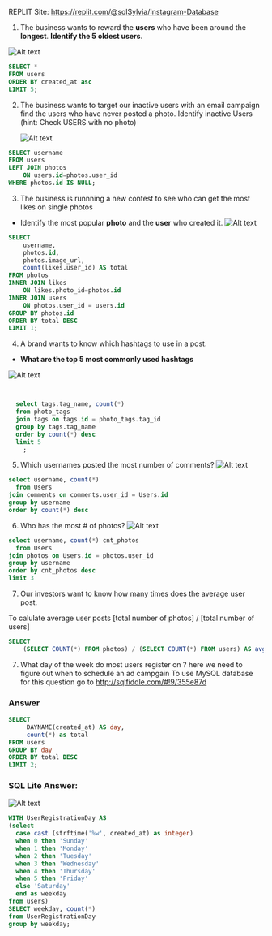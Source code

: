 
REPLIT Site: https://replit.com/@sqlSylvia/Instagram-Database


1. The business wants to reward the **users** who have been around the **longest**. 
   **Identify the 5 oldest users.**

![Alt text](2023-09-21_15-24-47.png)

``` sql 
SELECT * 
FROM users
ORDER BY created_at asc
LIMIT 5;
``` 

2. The business wants to target our inactive users with an email campaign find the users who have never posted a photo. Identify inactive Users (hint: Check USERS with no photo)
   
   ![Alt text](image.png)
  
``` sql 
SELECT username
FROM users
LEFT JOIN photos
	ON users.id=photos.user_id
WHERE photos.id IS NULL;
```

3. The business is runnning a new contest to see who can get the most likes on single photos
- Identify the most popular **photo** and the **user** who created it.
![Alt text](image-4.png)

``` sql 
SELECT 
    username,
	photos.id,
    photos.image_url, 
    count(likes.user_id) AS total
FROM photos
INNER JOIN likes 
    ON likes.photo_id=photos.id
INNER JOIN users
    ON photos.user_id = users.id
GROUP BY photos.id 
ORDER BY total DESC
LIMIT 1;
```  

4. A brand wants to know  which hashtags to use in a post.
  - **What are the top 5 most commonly used hashtags**

![Alt text](image-1.png)
``` sql 


  select tags.tag_name, count(*)
  from photo_tags
  join tags on tags.id = photo_tags.tag_id
  group by tags.tag_name
  order by count(*) desc
  limit 5
    ;
```

5. Which usernames posted the most number of comments?
![Alt text](2023-09-21_15-31-35.png)
``` sql 
select username, count(*)
  from Users
join comments on comments.user_id = Users.id
group by username
order by count(*) desc 
```





6. Who has the most # of photos?
  ![Alt text](image-2.png)
``` sql 
select username, count(*) cnt_photos 
  from Users
join photos on Users.id = photos.user_id
group by username
order by cnt_photos desc 
limit 3
```

7.  Our investors want to know how many times does the average user post.
  
  To calulate average user posts
  [total number of photos] / [total number of users]

``` sql 
SELECT 
	(SELECT COUNT(*) FROM photos) / (SELECT COUNT(*) FROM users) AS avg;
```

7. What day of the week do most users register on ?
 here we need to figure out when to schedule an ad campgain
To use MySQL database for this question go to http://sqlfiddle.com/#!9/355e87d
### Answer 
``` sql 
SELECT 
     DAYNAME(created_at) AS day,
     count(*) as total
FROM users
GROUP BY day
ORDER BY total DESC
LIMIT 2;
```

### SQL Lite Answer:
![Alt text](image-3.png)
``` sql 
WITH UserRegistrationDay AS 
(select
  case cast (strftime('%w', created_at) as integer)
  when 0 then 'Sunday'
  when 1 then 'Monday'
  when 2 then 'Tuesday'
  when 3 then 'Wednesday'
  when 4 then 'Thursday'
  when 5 then 'Friday'
  else 'Saturday' 
  end as weekday
from users)
SELECT weekday, count(*) 
from UserRegistrationDay
group by weekday;
```